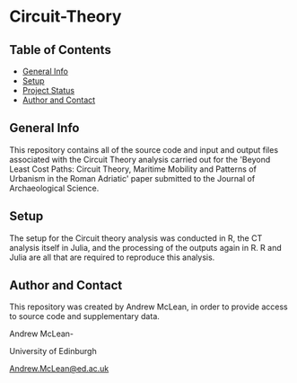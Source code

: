 # Circuit-Theory

## Table of Contents
* [General Info](#general-info)
* [Setup](#setup)
* [Project Status](#project-status)
* [Author and Contact](#author-and-contact)

## General Info
This repository contains all of the source code and input and output files associated with the Circuit Theory analysis carried out for the 'Beyond Least Cost Paths: Circuit Theory, Maritime Mobility and Patterns of Urbanism in the Roman Adriatic' paper submitted to the Journal of Archaeological Science.

## Setup
The setup for the Circuit theory analysis was conducted in R, the CT analysis itself in Julia, and the processing of the outputs again in R. R and Julia are all that are required to reproduce this analysis.

## Author and Contact
This repository was created by Andrew McLean, in order to provide access to source code and supplementary data.

Andrew McLean-


   University of Edinburgh
  
  
   Andrew.McLean@ed.ac.uk

